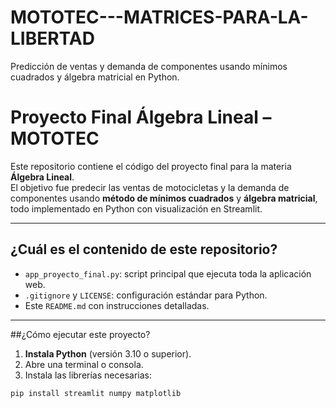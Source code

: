 # MOTOTEC---MATRICES-PARA-LA-LIBERTAD
Predicción de ventas y demanda de componentes usando mínimos cuadrados y álgebra matricial en Python.
# Proyecto Final Álgebra Lineal – MOTOTEC

Este repositorio contiene el código del proyecto final para la materia **Álgebra Lineal**.  
El objetivo fue predecir las ventas de motocicletas y la demanda de componentes usando **método de mínimos cuadrados** y **álgebra matricial**, todo implementado en Python con visualización en Streamlit.

---

## ¿Cuál es el contenido de este repositorio?

- `app_proyecto_final.py`: script principal que ejecuta toda la aplicación web.
- `.gitignore` y `LICENSE`: configuración estándar para Python.
- Este `README.md` con instrucciones detalladas.

---

##¿Cómo ejecutar este proyecto?

1. **Instala Python** (versión 3.10 o superior).
2. Abre una terminal o consola.
3. Instala las librerías necesarias:

```bash
pip install streamlit numpy matplotlib
